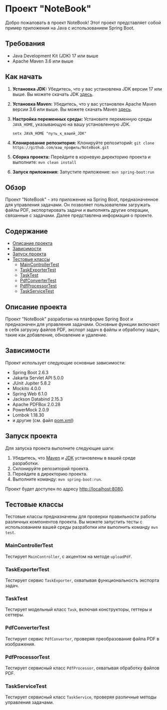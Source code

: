# Проект "NoteBook"

Добро пожаловать в проект NoteBook! Этот проект представляет собой пример приложения на Java с использованием Spring Boot.

## Требования

- Java Development Kit (JDK) 17 или выше
- Apache Maven 3.6 или выше

## Как начать

1. **Установка JDK:**
   Убедитесь, что у вас установлена JDK версии 17 или выше. Вы можете скачать JDK [здесь](https://www.oracle.com/java/technologies/javase-downloads.html).

2. **Установка Maven:**
   Убедитесь, что у вас установлен Apache Maven версии 3.6 или выше. Вы можете скачать Maven [здесь](https://maven.apache.org/download.cgi).

3. **Настройка переменных среды:**
   Установите переменную среды `JAVA_HOME`, указывающую на вашу установленную JDK.
   ```shell
   setx JAVA_HOME "путь_к_вашей_JDK"
   ```

4. **Клонирование репозитория:**
   Клонируйте репозиторий: `git clone https://github.com/ваш_профиль/NoteBook.git`

5. **Сборка проекта:**
   Перейдите в корневую директорию проекта и выполните: `mvn clean install`

6. **Запуск приложения:**
   Запустите приложение: `mvn spring-boot:run`

## Обзор

Проект "NoteBook" - это приложение на Spring Boot, предназначенное для управления задачами. Он позволяет пользователям загружать файлы PDF, экспортировать задачи и выполнять другие операции, связанные с задачами. Далее представлена информация о проекте.

## Содержание

- [Описание проекта](#project-description)
- [Зависимости](#dependencies)
- [Запуск проекта](#running-the-project)
- [Тестовые классы](#test-classes)
    - [MainControllerTest](#maincontrollertest)
    - [TaskExporterTest](#taskexportertest)
    - [TaskTest](#tasktest)
    - [PdfConverterTest](#pdfconvertertest)
    - [PdfProcessorTest](#pdfprocessortest)
    - [TaskServiceTest](#taskservicetest)

## Описание проекта

Проект "NoteBook" разработан на платформе Spring Boot и предназначен для управления задачами. Основные функции включают в себя загрузку файлов PDF, экспорт задач в файлы и обработку задач, такие как добавление, обновление и удаление.

## Зависимости

Проект использует следующие основные зависимости:

- Spring Boot 2.6.3
- Jakarta Servlet API 5.0.0
- JUnit Jupiter 5.8.2
- Mockito 4.0.0
- Spring Web 6.1.0
- Jackson Databind 2.15.3
- Apache PDFBox 2.0.28
- PowerMock 2.0.9
- Lombok 1.18.30
- и другие (см. файл [pom.xml](pom.xml))

## Запуск проекта

Для запуска проекта выполните следующие шаги:

1. Убедитесь, что [Maven](https://maven.apache.org/) и [JDK](https://www.oracle.com/java/technologies/javase-downloads.html) установлены в вашей среде разработки.
2. Склонируйте репозиторий проекта.
3. Перейдите в директорию проекта.
4. Выполните команду: `mvn spring-boot:run`.

Проект будет доступен по адресу [http://localhost:8080](http://localhost:8080).

## Тестовые классы

Тестовые классы предназначены для проверки правильности работы различных компонентов проекта. Вы можете запустить тесты с использованием вашей среды разработки или выполнить команду `mvn test`.

### MainControllerTest

Тестирует `MainController`, с акцентом на методе `uploadPdf`.

### TaskExporterTest

Тестирует сервис `TaskExporter`, охватывая функциональность экспорта задач.

### TaskTest

Тестирует модельный класс `Task`, включая конструкторы, геттеры и сеттеры.

### PdfConverterTest

Тестирует сервис `PdfConverter`, проверяя преобразование файла PDF в изображения.

### PdfProcessorTest

Тестирует сервисный класс `PdfProcessor`, охватывая обработку файлов PDF.

### TaskServiceTest

Тестирует сервисный класс `TaskService`, проверяя различные методы управления задачами.
```